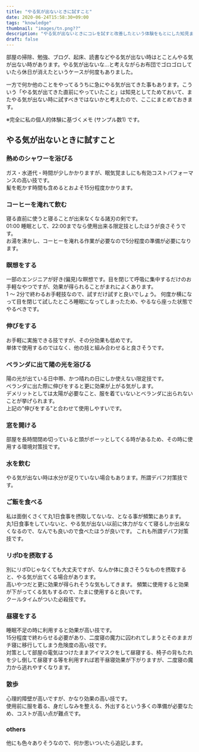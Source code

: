 ```yaml
---
title: "やる気が出ないときに試すこと"
date: 2020-06-24T15:58:30+09:00
tags: "knowledge"
thumbnail: "images/tn.png??"
description: "やる気が出ないときにコレを試すと改善したという体験をもとにした知見まとめ"
draft: false
---
```


部屋の掃除、勉強、ブログ、起床、読書などやる気が出ない時はとことんやる気が出ない時があります。やる気が出ないな...と考えながらお布団でゴロゴロしていたら休日が消えたというケースが何度もありました。

一方で何か他のことをやってるうちに急にやる気が出てきた事もあります。こういう「やる気が出てきた直前にやっていたこと」は知見としてためておいて、またやる気が出ない時に試すべきではないかと考えたので、ここにまとめておきます。

※完全に私の個人的体験に基づくメモ (サンプル数1) です。

## やる気が出ないときに試すこと

### 熱めのシャワーを浴びる

ガス・水道代・時間が少しかかりますが、眠気覚ましにも有効コストパフォーマンスの高い技です。  
髪を乾かす時間も含めるとおよそ15分程度かかります。  

### コーヒーを淹れて飲む

寝る直前に使うと寝ることが出来なくなる諸刃の剣です。  
01:00 睡眠として、22:00までなら使用出来る限定技としたほうが良さそうです。  
お湯を沸かし、コーヒーを淹れる作業が必要なので5分程度の準備が必要になります。

### 瞑想をする

一部のエンジニアが好き(偏見)な瞑想です。目を閉じて呼吸に集中するだけのお手軽なやつですが、効果が得られることがまれによくあります。  
1 〜 2分で終わるお手軽技なので、試すだけ試すと良いでしょう。
何度か横になって目を閉じて試したところ睡眠になってしまったため、やるなら座った状態でやるべきです。

### 伸びをする

お手軽に実施できる技ですが、その分効果も低めです。  
単体で使用するのではなく、他の技と組み合わせると良さそうです。

### ベランダに出て陽の光を浴びる

陽の光が出ている日中帯、かつ晴れの日にしか使えない限定技です。  
ベランダに出た際に伸びをすると更に効果が上がる気がします。  
デメリットとしては太陽が必要なこと、服を着ていないとベランダに出られないことが挙げられます。  
上記の"伸びをする"と合わせて使用しやすいです。

### 窓を開ける

部屋を長時間閉め切っていると頭がボーッとしてくる時があるため、その時に使用する環境対策技です。

### 水を飲む

やる気が出ない時は水分が足りていない場合もあります。所謂デバフ対策技です。

### ご飯を食べる

私は面倒くさくて丸1日食事を摂取してないな、となる事が頻繁にあります。  
丸1日食事をしていないと、やる気が出ない以前に体力がなくて寝るしか出来なくなるので、なんでも良いので食べたほうが良いです。
これも所謂デバフ対策技です。

### リポDを摂取する

別にリポDじゃなくても大丈夫ですが、なんか体に良さそうなものを摂取すると、やる気が出てくる場合があります。  
高いやつだと更に効果が得られそうな気もしてきます。
頻繁に使用すると効果が下がってくる気もするので、たまに使用すると良いです。  
クールタイムがついた必殺技です。

### 昼寝をする

睡眠不足の時に利用すると効果が高い技です。  
15分程度で終わらせる必要があり、二度寝の魔力に囚われてしまうとそのままガチ寝に移行してしまう危険度の高い技です。  
対策として部屋の電気はつけたままアイマスクをして昼寝する、椅子の背もたれを少し倒して昼寝する等を利用すれば若干昼寝効果が下がりますが、二度寝の魔力から逃れやすくなります。

### 散歩

心理的障壁が高いですが、かなり効果の高い技です。  
使用前に服を着る、身だしなみを整える、外出するという多くの準備が必要なため、コストが高い点が難点です。

### others

他にも色々ありそうなので、何か思いついたら追記します。

